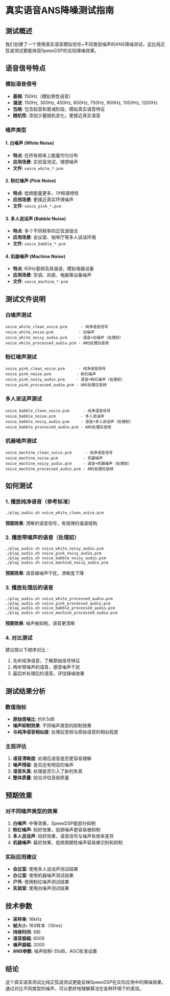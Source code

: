 # 真实语音ANS降噪测试指南

## 测试概述

我们创建了一个使用真实语音模拟信号+不同类型噪声的ANS降噪测试，这比纯正弦波测试更能体现SpeexDSP的实际降噪效果。

## 语音信号特点

### 模拟语音信号
- **基频**: 150Hz（模拟男性语音）
- **谐波**: 150Hz, 300Hz, 450Hz, 600Hz, 750Hz, 900Hz, 1050Hz, 1200Hz
- **包络**: 包含起音和衰减阶段，模拟真实语音特征
- **随机性**: 添加少量随机变化，更接近真实语音

### 噪声类型

#### 1. 白噪声 (White Noise)
- **特点**: 在所有频率上能量均匀分布
- **应用场景**: 实验室测试，理想噪声
- **文件**: `voice_white_*.pcm`

#### 2. 粉红噪声 (Pink Noise)
- **特点**: 低频能量更多，1/f频谱特性
- **应用场景**: 更接近真实环境噪声
- **文件**: `voice_pink_*.pcm`

#### 3. 多人说话声 (Babble Noise)
- **特点**: 多个不同频率的正弦波组合
- **应用场景**: 会议室、咖啡厅等多人说话环境
- **文件**: `voice_babble_*.pcm`

#### 4. 机器噪声 (Machine Noise)
- **特点**: 60Hz基频及其谐波，模拟电器设备
- **应用场景**: 空调、风扇、电脑等设备噪声
- **文件**: `voice_machine_*.pcm`

## 测试文件说明

### 白噪声测试
```
voice_white_clean_voice.pcm      - 纯净语音信号
voice_white_noise.pcm           - 白噪声
voice_white_noisy_audio.pcm     - 语音+白噪声（处理前）
voice_white_processed_audio.pcm - ANS处理后音频
```

### 粉红噪声测试
```
voice_pink_clean_voice.pcm      - 纯净语音信号
voice_pink_noise.pcm           - 粉红噪声
voice_pink_noisy_audio.pcm     - 语音+粉红噪声（处理前）
voice_pink_processed_audio.pcm - ANS处理后音频
```

### 多人说话声测试
```
voice_babble_clean_voice.pcm      - 纯净语音信号
voice_babble_noise.pcm           - 多人说话声
voice_babble_noisy_audio.pcm     - 语音+多人说话声（处理前）
voice_babble_processed_audio.pcm - ANS处理后音频
```

### 机器噪声测试
```
voice_machine_clean_voice.pcm      - 纯净语音信号
voice_machine_noise.pcm           - 机器噪声
voice_machine_noisy_audio.pcm     - 语音+机器噪声（处理前）
voice_machine_processed_audio.pcm - ANS处理后音频
```

## 如何测试

### 1. 播放纯净语音（参考标准）
```bash
./play_audio.sh voice_white_clean_voice.pcm
```
**预期效果**: 清晰的语音信号，有规律的谐波结构

### 2. 播放带噪声的语音（处理前）
```bash
./play_audio.sh voice_white_noisy_audio.pcm
./play_audio.sh voice_pink_noisy_audio.pcm
./play_audio.sh voice_babble_noisy_audio.pcm
./play_audio.sh voice_machine_noisy_audio.pcm
```
**预期效果**: 语音被噪声干扰，清晰度下降

### 3. 播放处理后的语音
```bash
./play_audio.sh voice_white_processed_audio.pcm
./play_audio.sh voice_pink_processed_audio.pcm
./play_audio.sh voice_babble_processed_audio.pcm
./play_audio.sh voice_machine_processed_audio.pcm
```
**预期效果**: 噪声被抑制，语音更清晰

### 4. 对比测试
建议按以下顺序对比：
1. 先听纯净语音，了解原始信号特征
2. 再听带噪声的语音，感受噪声干扰
3. 最后听处理后的语音，评估降噪效果

## 测试结果分析

### 数值指标
- **原始信噪比**: 约9.5dB
- **噪声抑制效果**: 不同噪声类型的抑制效果
- **与纯净语音相似度**: 处理后音频与原始语音的相似程度

### 主观评估
1. **语音清晰度**: 处理后语音是否更容易理解
2. **噪声残留**: 是否还有明显的噪声
3. **语音失真**: 处理是否引入了新的失真
4. **整体质量**: 综合评估音频质量

## 预期效果

### 对不同噪声类型的效果
1. **白噪声**: 中等效果，SpeexDSP能部分抑制
2. **粉红噪声**: 较好效果，低频噪声更容易被抑制
3. **多人说话声**: 较好效果，语音信号与噪声有频率差异
4. **机器噪声**: 最好效果，低频周期性噪声容易被识别和抑制

### 实际应用建议
- **会议室**: 使用多人说话声测试结果
- **办公室**: 使用机器噪声测试结果
- **户外**: 使用粉红噪声测试结果
- **实验室**: 使用白噪声测试结果

## 技术参数

- **采样率**: 16kHz
- **帧大小**: 160样本（10ms）
- **持续时间**: 8秒
- **语音振幅**: 6000
- **噪声振幅**: 2000
- **ANS参数**: 噪声抑制-35dB，AGC标准设置

## 结论

这个真实语音测试比纯正弦波测试更能反映SpeexDSP在实际应用中的降噪效果。通过对比不同类型的噪声，可以更好地理解算法在各种环境下的表现。 